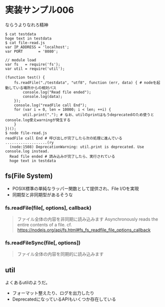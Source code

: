# 実装サンプル006
ならうよりなれろ精神

```
$ cat testdata
hoge text in testdata
$ cat file-read.js
var IP_ADDRESS = 'localhost';
var PORT       = '8080';

// module load
var fs   = require('fs');
var util = require('util');

(function test() {
    fs.readFile("./testdata", "utf8", function (err, data) { # nodeを起動している場所からの相対パス
        console.log("Read file ended");
        console.log(data);
    });
    console.log("readFile call End");
    for (var i = 0, len = 10000; i < len; ++i) {
        util.print("."); # なお、utilのprintはもうdeprecatedのため使うとconsole.log使えwarningが発生する
    }
})();
$ node file-read.js
readFile call End # 呼び出しが完了したら次の処理に進んでいる
...................(ry
  (node:1508) DeprecationWarning: util.print is deprecated. Use console.log instead.
  Read file ended # 読み込みが完了したら、実行されている
  hoge text in testdata

```

## fs(File System)
* POSIX標準の単純なラッパー関数として提供され、File I/Oを実現
* 同期型と非同期型があるそうな

### fs.readFile(file[, options], callback)
> ファイル全体の内容を非同期に読み込みます
> Asynchronously reads the entire contents of a file.
cf. https://nodejs.org/api/fs.html#fs_fs_readfile_file_options_callback

### fs.readFileSync(file[, options])
> ファイル全体の内容を同期的に読み込みます

## util
よくあるutilのようだ。
* フォーマット整えたり、ログを出力したり
* DeprecatedになっているAPIもいくつか存在している
